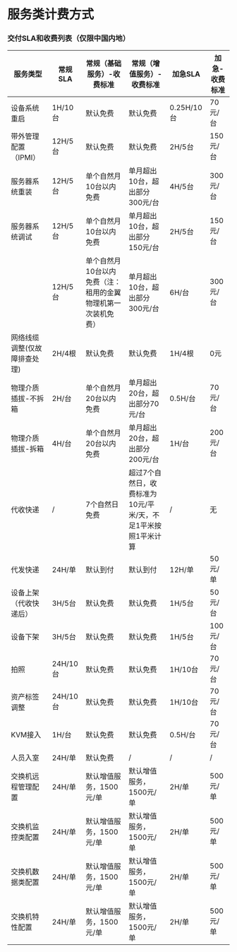# 服务类计费方式

### 交付SLA和收费列表（仅限中国内地）

| 服务类型                     | 常规SLA  | 常规（基础服务）-收费标准                                    | 常规（增值服务）-收费标准                                    | 加急SLA    | 加急-收费标准 |
| ---------------------------- | -------- | ------------------------------------------------------------ | ------------------------------------------------------------ | ---------- | ------------- |
| 设备系统重启                 | 1H/10台  | 默认免费                                                     | 默认免费                                                     | 0.25H/10台 | 70元/台       |
| 带外管理配置（IPMI）         | 12H/5台  | 默认免费                                                     | 默认免费                                                     | 2H/5台     | 150元/台      |
| 服务器系统重装               | 12H/5台  | 单个自然月10台以内免费                                       | 单月超出10台，超出部分300元/台                               | 4H/5台     | 300元/台      |
| 服务器系统调试               | 12H/5台  | 单个自然月10台以内免费                                       | 单月超出10台，超出部分150元/台                               | 2H/5台     | 150元/台      |
|                              | 12H/5台  | 单个自然月10台以内免费（注：租用的金翼物理机第一次装机免费） | 单月超出10台，超出部分300元/台                               | 6H/台      | 300元/台      |
| 网络线缆调整(仅故障排查处理) | 2H/4根   | 默认免费                                                     | 默认免费                                                     | 1H/4根     | 0元           |
| 物理介质插拔-不拆箱          | 2H/台    | 单个自然月20台以内免费                                       | 单月超出20台，超出部分70元/台                                | 0.5H/台    | 70元/台       |
| 物理介质插拔-拆箱            | 4H/台    | 单个自然月20台以内免费                                       | 单月超出20台，超出部分200元/台                               | 1H/台      | 200元/台      |
| 代收快递                     | /        | 7个自然日免费                                                | 超过7个自然日，收费标准为10元/平米/天，不足1平米按照1平米计算 | /          | 无            |
| 代发快递                     | 24H/单   | 默认到付                                                     | 默认到付                                                     | 12H/单     | 50元/单       |
| 设备上架（代收快递后）       | 3H/5台   | 默认免费                                                     | 默认免费                                                     | 1H/5台     | 50元/台       |
| 设备下架                     | 3H/5台   | 默认免费                                                     | 默认免费                                                     | 1H/5台     | 100元/台      |
| 拍照                         | 24H/10台 | 默认免费                                                     | 默认免费                                                     | 1H/10台    | 70元/台       |
| 资产标签调整                 | 24H/10台 | 默认免费                                                     | 默认免费                                                     | 1H/10台    | 70元/台       |
| KVM接入                      | 1H/台    | 默认免费                                                     | 默认免费                                                     | 0.5H/台    | 70元/台       |
| 人员入室                     | 24H/单   | 默认免费                                                     | /                                                            | /          | /             |
| 交换机远程管理配置           | 24H/单   | 默认增值服务，1500元/单                                      | 默认增值服务，1500元/单                                      | 2H/单      | 500元/单      |
| 交换机监控类配置             | 24H/单   | 默认增值服务，1500元/单                                      | 默认增值服务，1500元/单                                      | 2H/单      | 500元/单      |
| 交换机数据类配置             | 24H/单   | 默认增值服务，1500元/单                                      | 默认增值服务，1500元/单                                      | 2H/单      | 500元/单      |
| 交换机特性配置               | 24H/单   | 默认增值服务，1500元/单                                      | 默认增值服务，1500元/单                                      | 2H/单      | 500元/单      |